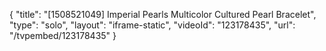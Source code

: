 {
    "title": "[1508521049] Imperial Pearls Multicolor Cultured Pearl Bracelet",
    "type": "solo",
    "layout": "iframe-static",
    "videoId": "123178435",
    "url": "\/tvpembed\/123178435"
}